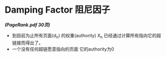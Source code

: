 # Damping Factor 阻尼因子
***(PageRank.pdf 30页)***  

* 到目前为止所有页面(d<sub>n</sub>) 的权重(authority) X<sub>n</sub> 已经通过计算所有指向它的超链接而得出了。  
* 一个没有任何超链愿意指向的页面 它的authority为0